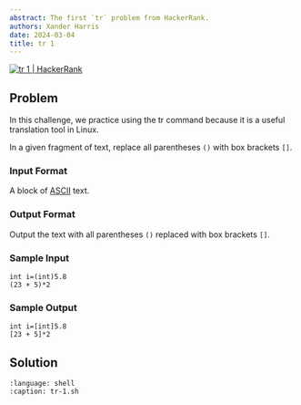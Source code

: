 ```yaml
---
abstract: The first `tr` problem from HackerRank.
authors: Xander Harris
date: 2024-03-04
title: tr 1
---
```


[![tr 1 | HackerRank](https://img.shields.io/badge/HackerRank-green?style=for-the-badge&logo=hackerrank&label=tr%201)](https://www.hackerrank.com/challenges/text-processing-tr-1)

## Problem

In this challenge, we practice using the tr command because it is a useful translation tool in Linux.

In a given fragment of text, replace all parentheses `()` with box brackets `[]`.

### Input Format

A block of [ASCII](https://en.wikipedia.org/wiki/ASCII) text.

### Output Format

Output the text with all parentheses `()` replaced with box brackets `[]`.

### Sample Input

```{code-block} shell
int i=(int)5.8
(23 + 5)*2
```

### Sample Output

```{code-block} shell
int i=[int]5.8
[23 + 5]*2
```

## Solution

```{literalinclude} tr-1.sh
:language: shell
:caption: tr-1.sh
```
